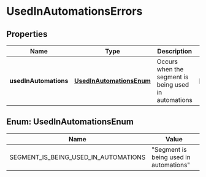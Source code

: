 

# UsedInAutomationsErrors


## Properties

| Name | Type | Description | Notes |
|------------ | ------------- | ------------- | -------------|
|**usedInAutomations** | [**UsedInAutomationsEnum**](#UsedInAutomationsEnum) | Occurs when the segment is being used in automations |  [optional] |



## Enum: UsedInAutomationsEnum

| Name | Value |
|---- | -----|
| SEGMENT_IS_BEING_USED_IN_AUTOMATIONS | &quot;Segment is being used in automations&quot; |



